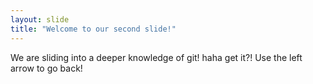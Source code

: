 ```yaml
---
layout: slide
title: "Welcome to our second slide!"
---
```

We are sliding into a deeper knowledge of git! haha get it?!
Use the left arrow to go back!
